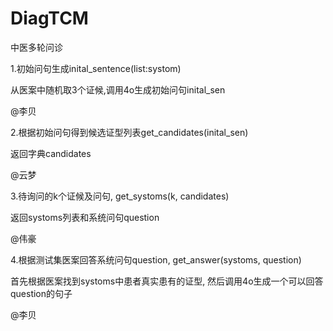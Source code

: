 # DiagTCM
中医多轮问诊

1.初始问句生成inital_sentence(list:systom)

从医案中随机取3个证候,调用4o生成初始问句inital_sen

@李贝

2.根据初始问句得到候选证型列表get_candidates(inital_sen)

返回字典candidates

@云梦

3.待询问的k个证候及问句, get_systoms(k, candidates)

返回systoms列表和系统问句question 

@伟豪

4.根据测试集医案回答系统问句question, get_answer(systoms, question)

首先根据医案找到systoms中患者真实患有的证型, 然后调用4o生成一个可以回答question的句子

@李贝
